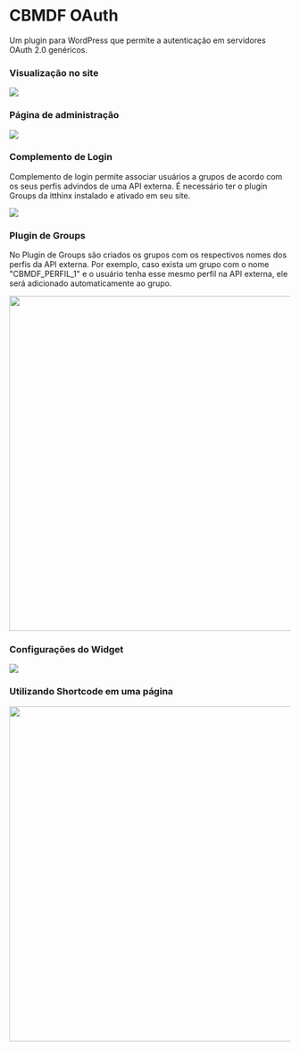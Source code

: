 # CBMDF OAuth

Um plugin para WordPress que permite a autenticação em servidores OAuth 2.0 genéricos.

### Visualização no site
<img src="https://i.imgur.com/StfYaTF.png">

### Página de administração
<img src="https://i.imgur.com/3s4jjht.png">

### Complemento de Login

Complemento de login permite associar usuários a grupos de acordo com os seus perfis advindos de uma API externa. É necessário ter o plugin Groups da itthinx instalado e ativado em seu site.

<img src="https://i.imgur.com/lsOBXH8.png">

### Plugin de Groups

No Plugin de Groups são criados os grupos com os respectivos nomes dos perfis da API externa.
Por exemplo, caso exista um grupo com o nome "CBMDF_PERFIL_1" e o usuário tenha esse mesmo perfil na API externa, ele será adicionado automaticamente ao grupo.

<img src="https://i.imgur.com/n6rhJ5i.png" width="600px">

### Configurações do Widget
<img src="https://i.imgur.com/KVh3avY.png">

### Utilizando Shortcode em uma página
<img src="https://i.imgur.com/FPC5zpt.png" width="600px">

